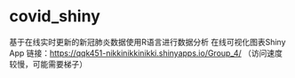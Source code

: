 # covid_shiny
基于在线实时更新的新冠肺炎数据使用R语言进行数据分析
在线可视化图表Shiny App 链接：https://qqk451-nikkinikkinikki.shinyapps.io/Group_4/
（访问速度较慢，可能需要梯子）
